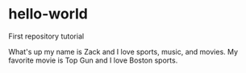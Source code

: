 # hello-world
First repository tutorial

What's up my name is Zack and I love sports, music, and movies. My favorite movie is Top Gun and I love Boston sports.
